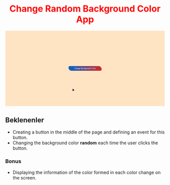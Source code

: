 <h1 style="color:red;text-align:center;"> Change Random Background Color App</h1>

![changebackground](./dosyalar/changebackground.gif)

## Beklenenler
- Creating a button in the middle of the page and defining an event for this button.
- Changing the background color <b>random</b> each time the user clicks the button.

### Bonus
- Displaying the information of the color formed in each color change on the screen.

